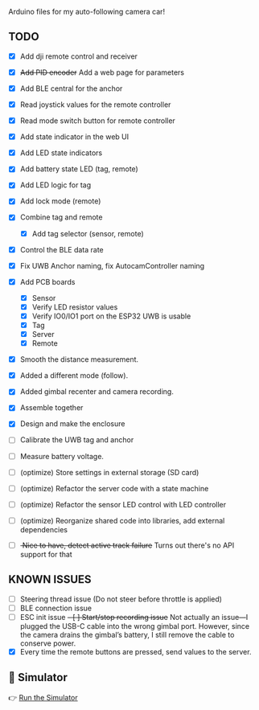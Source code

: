 Arduino files for my auto-following camera car!


## TODO
- [x] Add dji remote control and receiver
- [x] <s>Add PID encoder</s> Add a web page for parameters
- [x] Add BLE central for the anchor
- [x] Read joystick values for the remote controller
- [x] Read mode switch button for remote controller
- [x] Add state indicator in the web UI
- [x] Add LED state indicators
- [x] Add battery state LED (tag, remote)
- [x] Add LED logic for tag
- [x] Add lock mode (remote)
- [x] Combine tag and remote
  - [x] Add tag selector (sensor, remote)
- [x] Control the BLE data rate
- [x] Fix UWB Anchor naming, fix AutocamController naming
- [x] Add PCB boards
  - [x] Sensor
  - [x] Verify LED resistor values
  - [x] Verify IO0/IO1 port on the ESP32 UWB is usable 
  - [x] Tag
  - [x] Server
  - [x] Remote
- [x] Smooth the distance measurement.
- [x] Added a different mode (follow).
- [x] Added gimbal recenter and camera recording.
- [x] Assemble together
- [x] Design and make the enclosure
- [ ] Calibrate the UWB tag and anchor
- [ ] Measure battery voltage.
- [ ] (optimize) Store settings in external storage (SD card)
- [ ] (optimize) Refactor the server code with a state machine
- [ ] (optimize) Refactor the sensor LED control with LED controller
- [ ] (optimize) Reorganize shared code into libraries, add external dependencies 

- [ ] <s> Nice to have, detect active track failure</s> Turns out there's no API support for that

## KNOWN ISSUES
- [ ] Steering thread issue (Do not steer before throttle is applied)
- [ ] BLE connection issue
- [ ] ESC init issue
<s>- [ ] Start/stop recording issue</s> Not actually an issue—I plugged the USB-C cable into the wrong gimbal port. However, since the camera drains the gimbal’s battery, I still remove the cable to conserve power.
- [x] Every time the remote buttons are pressed, send values to the server.

## 🚗 Simulator

👉 [Run the Simulator](https://yifan-gu.github.io/autocam/simulator.html)
